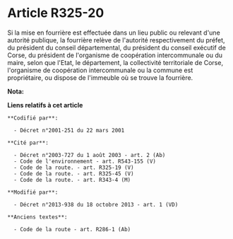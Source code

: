 # Article R325-20

Si la mise en fourrière est effectuée dans un lieu public ou relevant d'une autorité publique, la fourrière relève de
l'autorité respectivement du préfet, du président du conseil départemental, du président du conseil exécutif de Corse, du
président de l'organisme de coopération intercommunale ou du maire, selon que l'Etat, le département, la collectivité
territoriale de Corse, l'organisme de coopération intercommunale ou la commune est propriétaire, ou dispose de l'immeuble où
se trouve la fourrière.

**Nota:**



**Liens relatifs à cet article**

	**Codifié par**:

	  - Décret n°2001-251 du 22 mars 2001

	**Cité par**:

	  - Décret n°2003-727 du 1 août 2003 - art. 2 (Ab)
	  - Code de l'environnement - art. R543-155 (V)
	  - Code de la route. - art. R325-19 (V)
	  - Code de la route. - art. R325-45 (V)
	  - Code de la route. - art. R343-4 (M)

	**Modifié par**:

	  - Décret n°2013-938 du 18 octobre 2013 - art. 1 (VD)

	**Anciens textes**:

	  - Code de la route - art. R286-1 (Ab)
